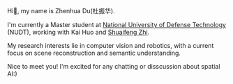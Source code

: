 Hi👋, my name is Zhenhua Du(杜振华).

I'm currently a Master student at [National University of Defense Technology](https://www.nudt.edu.cn/) (NUDT), working with Kai Huo and [Shuaifeng Zhi](https://shuaifengzhi.com/).

My research interests lie in computer vision and robotics, with a current focus on scene reconstruction and semantic understanding. 

Nice to meet you! I'm excited for any chatting or disscussion about spatial AI:)

